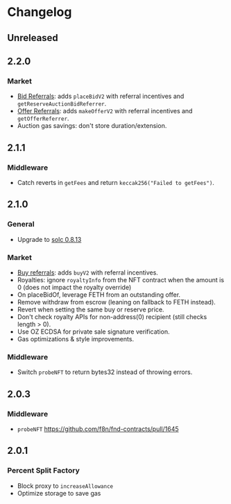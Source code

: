 # Changelog

## Unreleased

## 2.2.0

### Market

- [Bid Referrals](https://github.com/f8n/fnd-contracts/pull/1782): adds `placeBidV2` with referral incentives and `getReserveAuctionBidReferrer`.
- [Offer Referrals](https://github.com/f8n/fnd-contracts/pull/1790): adds `makeOfferV2` with referral incentives and `getOfferReferrer`.
- Auction gas savings: don't store duration/extension.

## 2.1.1

### Middleware

- Catch reverts in `getFees` and return `keccak256("Failed to getFees")`.

## 2.1.0

### General

- Upgrade to [solc 0.8.13](https://github.com/ethereum/solidity/releases/tag/v0.8.13)

### Market

- [Buy referrals](https://github.com/f8n/fnd-contracts/pull/1726): adds `buyV2` with referral incentives.
- Royalties: ignore `royaltyInfo` from the NFT contract when the amount is 0 (does not impact the royalty override)
- On placeBidOf, leverage FETH from an outstanding offer.
- Remove withdraw from escrow (leaning on fallback to FETH instead).
- Revert when setting the same buy or reserve price.
- Don't check royalty APIs for non-address(0) recipient (still checks length > 0).
- Use OZ ECDSA for private sale signature verification.
- Gas optimizations & style improvements.

### Middleware

- Switch `probeNFT` to return bytes32 instead of throwing errors.

## 2.0.3

### Middleware

- `probeNFT` https://github.com/f8n/fnd-contracts/pull/1645

## 2.0.1

### Percent Split Factory

- Block proxy to `increaseAllowance`
- Optimize storage to save gas
